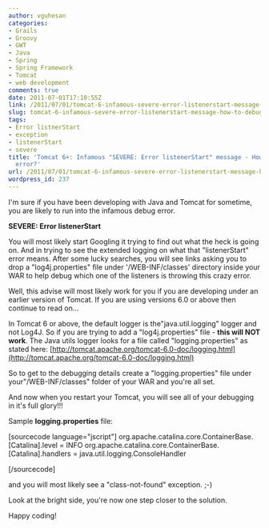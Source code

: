 ```yaml
---
author: vguhesan
categories:
- Grails
- Groovy
- GWT
- Java
- Spring
- Spring Framework
- Tomcat
- web development
comments: true
date: 2011-07-01T17:10:55Z
link: /2011/07/01/tomcat-6-infamous-severe-error-listenerstart-message-how-to-debug-this-error/
slug: tomcat-6-infamous-severe-error-listenerstart-message-how-to-debug-this-error
tags:
- Error listnerStart
- exception
- listenerStart
- severe
title: 'Tomcat 6+: Infamous "SEVERE: Error listenerStart" message - How-To debug this
  error?'
url: /2011/07/01/tomcat-6-infamous-severe-error-listenerstart-message-how-to-debug-this-error/
wordpress_id: 237
---
```


I'm sure if you have been developing with Java and Tomcat for sometime, you are likely to run into the infamous debug error.

**SEVERE: Error listenerStart**

You will most likely start Googling it trying to find out what the heck is going on. And in trying to see the extended logging on what that "listenerStart" error means. After some lucky searches, you will see links asking you to drop a "log4j.properties" file under '/WEB-INF/classes' directory inside your WAR to help debug which one of the listeners is throwing this crazy error.

Well, this advise will most likely work for you if you are developing under an earlier version of Tomcat. If you are using versions 6.0 or above then continue to read on...

In Tomcat 6 or above, the default logger is the"java.util.logging" logger and not Log4J. So if you are trying to add a "log4j.properties" file - **this will NOT work**. The Java utils logger looks for a file called "logging.properties" as stated here:
[http://tomcat.apache.org/tomcat-6.0-doc/logging.html](http://tomcat.apache.org/tomcat-6.0-doc/logging.html)

So to get to the debugging details create a "logging.properties" file under your"/WEB-INF/classes" folder of your WAR and you're all set.

And now when you restart your Tomcat, you will see all of your debugging in it's full glory!!!

Sample **logging.properties** file:

[sourcecode language="jscript"]
org.apache.catalina.core.ContainerBase.[Catalina].level = INFO
org.apache.catalina.core.ContainerBase.[Catalina].handlers = java.util.logging.ConsoleHandler

[/sourcecode]

and you will most likely see a "class-not-found" exception. ;-)

Look at the bright side, you're now one step closer to the solution.

Happy coding!
